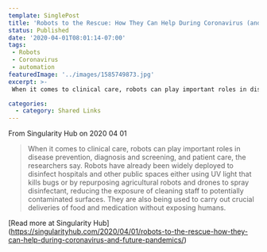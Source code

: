 ```yaml
---
template: SinglePost
title: 'Robots to the Rescue: How They Can Help During Coronavirus (and Future Pandemics)'
status: Published
date: '2020-04-01T08:01:14-07:00'
tags:
 - Robots
 - Coronavirus
 - automation
featuredImage: '../images/1585749873.jpg'
excerpt: >-
 When it comes to clinical care, robots can play important roles in disease prevention, diagnosis and screening, and patient care, the researchers say. Robots have already been widely deployed to disinfect hospitals and other public spaces either using UV light that kills bugs or by repurposing agricultural robots and drones to spray disinfectant, reducing the exposure of cleaning staff to potentially contaminated surfaces. They are also being used to carry out crucial deliveries of food and medication without exposing humans.

categories:
  - category: Shared Links
---
```



From Singularity Hub on 2020 04 01
> When it comes to clinical care, robots can play important roles in disease prevention, diagnosis and screening, and patient care, the researchers say. Robots have already been widely deployed to disinfect hospitals and other public spaces either using UV light that kills bugs or by repurposing agricultural robots and drones to spray disinfectant, reducing the exposure of cleaning staff to potentially contaminated surfaces. They are also being used to carry out crucial deliveries of food and medication without exposing humans.


[Read more at Singularity Hub] (https://singularityhub.com/2020/04/01/robots-to-the-rescue-how-they-can-help-during-coronavirus-and-future-pandemics/)
